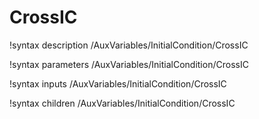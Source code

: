 <!-- MOOSE Documentation Stub: Remove this when content is added. -->

# CrossIC
!syntax description /AuxVariables/InitialCondition/CrossIC

!syntax parameters /AuxVariables/InitialCondition/CrossIC

!syntax inputs /AuxVariables/InitialCondition/CrossIC

!syntax children /AuxVariables/InitialCondition/CrossIC
